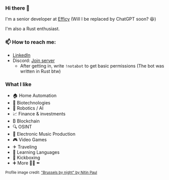 ### Hi there 👋
I'm a senior developer at [Efficy](https://www.efficy.com/) (Will I be replaced by ChatGPT soon? 😆)

I'm also a Rust enthusiast.

### 📫 How to reach me:
* [LinkedIn](https://www.linkedin.com/in/emmanuelcapelle1)
* Discord: [Join server](https://discord.gg/jchFsrzxtE)
  * After getting in, write `!notabot` to get basic permissions (The bot was written in Rust btw)

### What I like
* 🏠 Home Automation
* 🧬 Biotechnologies
* 🤖 Robotics / AI
* 📈 Finance & investments
* ₿ Blockchain
* 🔍 OSINT
* 🎵 Electronic Music Production
* 🎮 Video Games
* ✈ Traveling
* 👅 Learning Languages
* 🥊 Kickboxing
* ➕ More 🧘‍♂️ ✒ 

<small>Profile image credit: ["Brussels by night" by Nitin Paul](https://www.flickr.com/photos/nitin_paul/31568673675)</small>

<!-- I 👀 U -->
